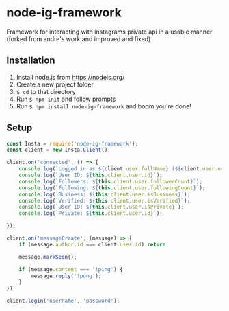 # node-ig-framework
Framework for interacting with instagrams private api in a usable manner (forked from andre's work and improved and fixed)


## Installation 

1. Install node.js from https://nodejs.org/
2. Create a new project folder
3. `$ cd` to that directory 
4. Run `$ npm init` and follow prompts
5. Run `$ npm install node-ig-framework` and boom you're done!

## Setup

```js
const Insta = require('node-ig-framework');
const client = new Insta.Client();

client.on('connected', () => {
    console.log(`Logged in as ${client.user.fullName} (${client.user.username})`);
    console.log(`User ID: ${this.client.user.id}`);
    console.log(`Followers: ${this.client.user.followerCount}`);
    console.log(`Following: ${this.client.user.followingCount}`);
    console.log(`Business: ${this.client.user.isBusiness}`);
    console.log(`Verified: ${this.client.user.isVerified}`);
    console.log(`User ID: ${this.client.user.isPrivate}`);
    console.log(`Private: ${this.client.user.id}`);

});

client.on('messageCreate', (message) => {
    if (message.author.id === client.user.id) return

    message.markSeen();

    if (message.content === '!ping') {
        message.reply('!pong');
    }
});

client.login('username', 'password');
```
